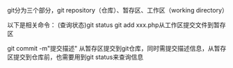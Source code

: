 git分为三个部分，git repository（仓库）、暂存区、工作区（working directory）

以下是相关命令：
(查询状态)git status
git add xxx.php从工作区提交文件到暂存区

git commit -m"提交描述" 从暂存区提交到git仓库，同时需提交描述信息，从暂存区提交到仓库前，也需要用到git status来查询信息
